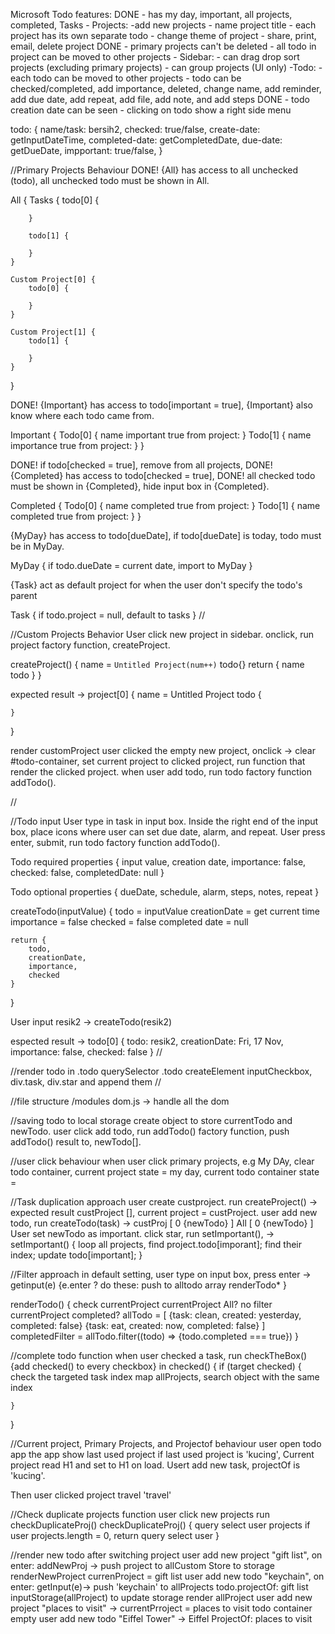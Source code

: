 Microsoft Todo features:
DONE    - has my day, important, all projects, completed, Tasks
    - Projects:
        -add new projects
        - name project title
        - each project has its own separate todo
        - change theme of project
        - share, print, email, delete project
DONE    - primary projects can't be deleted
        - all todo in project can be moved to other projects
    - Sidebar:
        - can drag drop sort projects (excluding primary projects)
        - can group projects (UI only)
    -Todo:
        - each todo can be moved to other projects
        - todo can be checked/completed, add importance, deleted, change name, add reminder, add due date, add repeat, add file, add note, and add steps
DONE    - todo creation date can be seen
        - clicking on todo show a right side menu

todo: {
    name/task: bersih2,
    checked: true/false,
    create-date: getInputDateTime,
    completed-date: getCompletedDate,
    due-date: getDueDate,
    impportant: true/false,
}

//Primary Projects Behaviour
DONE! {All} has access to all unchecked (todo),
    all unchecked todo must be shown in All.

All {
    Tasks {
        todo[0] {

        }

        todo[1] {

        }    
    }

    Custom Project[0] {
        todo[0] {

        }
    }

    Custom Project[1] {
        todo[1] {
            
        }
    }
}

DONE! {Important} has access to todo[important = true],
{Important} also know where each todo came from.

Important {
    Todo[0] {
        name
        important true
        from project:
    }
    Todo[1] {
        name
        importance true
        from project:
    }
}

DONE!   if todo[checked = true], remove from all projects,
DONE!    {Completed} has access to todo[checked = true],
DONE!   all checked todo must be shown in {Completed},
   hide input box in {Completed}.

Completed {
        Todo[0] {
        name
        completed true
        from project:
    }
    Todo[1] {
        name
        completed true
        from project:
    }
}

{MyDay} has access to todo[dueDate],
if todo[dueDate] is today, todo must be in MyDay.

MyDay {
    if todo.dueDate = current date, import to MyDay
}

{Task} act as default project for when the user don't specify the todo's parent

Task {
    if todo.project = null, default to tasks
}
//

//Custom Projects Behavior
User click new project in sidebar.
onclick, run project factory function, createProject.

createProject() {
    name = `Untitled Project(num++)`
    todo{}
    return {
        name
        todo
    }
}

expected result -> project[0] {
    name = Untitled Project
    todo {

    }
}

render customProject
user clicked the empty new project,
onclick -> clear #todo-container, set current project to clicked project, run function that render the clicked project.
when user add todo, run todo factory function addTodo().

//

//Todo input
User type in task in input box.
Inside the right  end of the input box, 
place icons where user can set due date, alarm, and repeat.
User press enter, submit, run todo factory function addTodo().

Todo required properties {
    input value, 
    creation date, 
    importance: false, 
    checked: false,
    completedDate: null
    }

Todo optional properties {
    dueDate,
    schedule,
    alarm,
    steps,
    notes,
    repeat
}

createTodo(inputValue) {
    todo = inputValue
    creationDate = get current time
    importance = false
    checked = false
    completed date = null

    return {
        todo,
        creationDate,
        importance,
        checked
    }
}

User input resik2 -> createTodo(resik2)

espected result -> todo[0] {
                            todo: resik2,
                            creationDate: Fri, 17 Nov,
                            importance: false,
                            checked: false
                            }
//

//render todo in .todo
querySelector .todo
createElement inputCheckbox, div.task, div.star and append them
//

//file structure
/modules
    dom.js -> handle all the dom
    

//saving todo to local storage
create object to store currentTodo and newTodo. 
user click add todo, run addTodo() factory function, push addTodo() result to,
newTodo[].

//user click behaviour
when user click primary projects, e.g My DAy,
clear todo container,
current project state = my day,
current todo container state = 

//Task duplication approach
user create custproject.
run createProject() -> expected result custProject [], current project = custProject.
user add new todo, run createTodo(task) ->
    custProj [
        0 {newTodo}
    ]
    All [
        0 {newTodo}
    ]
User set newTodo as important.
click star, run setImportant(), ->
    setImportant() {
        loop all projects, find project.todo[imporant];
        find their index;
        update todo[important]; 
    }

//Filter approach
in default setting, user type on input box, press enter -> 
    getinput(e) {e.enter ? do these:
    push to alltodo array
    renderTodo*
    }

renderTodo() {
    check currentProject
    currentProject All?
        no filter
    currentProject completed?
        allTodo = [
            {task: clean, created: yesterday, completed: false}
            {task: eat, created: now, completed: false}
        ]
        completedFilter = allTodo.filter((todo) => {todo.completed === true})
}

//complete todo function
when user checked a task,
run checkTheBox() {add checked() to every checkbox}
in checked() {
    if (target checked) {
        check the targeted task index
        map allProjects, search object with the same index
        
    }
}


//Current project, Primary Projects, and Projectof behaviour
user open todo app
the app show last used project
if last used project is 'kucing',
Current project read H1 and set to H1 on load.
Usert add new task, projectOf is 'kucing'.

Then user clicked project travel 'travel'

//Check duplicate projects function
user click new projects
run checkDuplicateProj()
checkDuplicateProj() {
    query select user projects
    if user projects.length = 0, return
    query select user
}


//render new todo after switching project
user add new project "gift list", on enter:
addNewProj ->
    push project to allCustom
    Store to storage
    renderNewProject
     currenProject = gift list
user add new todo "keychain", on enter:
 getInput(e)-> 
    push 'keychain' to allProjects
    todo.projectOf: gift list
    inputStorage(allProject) to update storage
    render allProject
user add new project "places to visit" -> currentPrroject = places to visit
todo container empty
user add new todo "Eiffel Tower" -> Eiffel ProjectOf: places to visit



